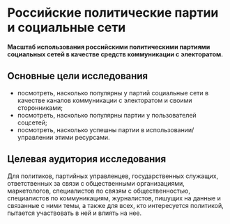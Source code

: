 # Российские политические партии и социальные сети
**Масштаб использования российскими политическими партиями социальных сетей в качестве средств коммуникации с электоратом.**

## Основные цели исследования ##
- посмотреть, насколько популярны у партий социальные сети в качестве каналов коммуникации с электоратом и своими сторонниками;
- посмотреть, насколько популярны партии у пользователей соцсетей;
- посмотреть, насколько успешны партии в использовании/управлении этими ресурсами.

## Целевая аудитория исследования ##
Для политиков, партийных управленцев, государственных служащих, ответственных за связи с общественными организациями, маркетологов, специалистов по связям с общественностью, специалистов по коммуникациям, журналистов, пишущих на данные и связанные с ними темы, а также для всех, кто интересуется политикой, пытается участвовать в ней и влиять на нее.
